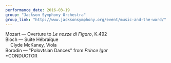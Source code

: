 ```yaml
---
performance_date: 2016-03-19
group: "Jackson Symphony Orchestra"
group_link: "http://www.jacksonsymphony.org/event/music-and-the-word/"
---
```

Mozart — Overture to <em>Le nozze di Figaro</em>, K.492<br/> 
Bloch — Suite Hébraïque<br/>
&nbsp;&nbsp;&nbsp;&nbsp;Clyde McKaney, Viola<br/>
Borodin — "Polovtsian Dances" from _Prince Igor_<br/>
*CONDUCTOR
